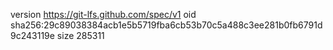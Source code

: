 version https://git-lfs.github.com/spec/v1
oid sha256:29c89038384acb1e5b5719fba6cb53b70c5a488c3ee281b0fb6791d9c243119e
size 285311
